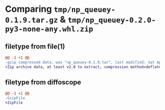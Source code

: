 # Comparing `tmp/np_queuey-0.1.9.tar.gz` & `tmp/np_queuey-0.2.0-py3-none-any.whl.zip`

## filetype from file(1)

```diff
@@ -1 +1 @@
-gzip compressed data, was "np_queuey-0.1.9.tar", last modified: Sat Apr 22 23:27:15 2023, max compression
+Zip archive data, at least v2.0 to extract, compression method=deflate
```

## filetype from diffoscope

```diff
@@ -1 +1 @@
-GzipFile
+ZipFile
```

